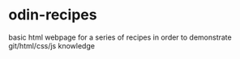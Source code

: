 # odin-recipes
basic html webpage for a series of recipes in order to demonstrate git/html/css/js knowledge